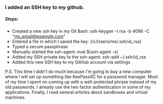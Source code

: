 ### I added an SSH key to my github.
##### Steps:
* Created a new ssh key in my Git Bash: ssh-keygen -t rsa -b 4096 -C "my_email@example.com"
* Entered a file in which I saved the key: (/c/Users/me/.ssh/id_rsa)
* Typed a secure passphrase
* Manually started the ssh-agent: eval $(ssh-agent -s)
* Added my SSH private key to the ssh-agent: ssh-add ~/.ssh/id_rsa
* Added this new SSH key to my GitHub account via settings

P.S. This time I didn't do much because I'm going to buy a new computer where I will set up something like KeePassXC for a password manager. Most of my time I spent on coming up with a well-protected phrase instead of my old passwords. I already use the two factor authentication in some of my applications. Finally, I read several articles about sandboxes and virtual machines.